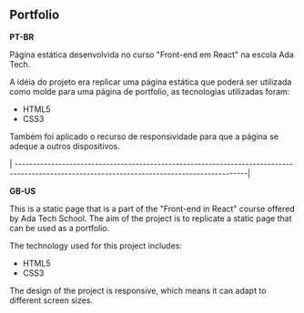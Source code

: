 ## Portfolio

**PT-BR**

Página estática desenvolvida no curso "Front-end em React" na escola Ada Tech.

A idéia do projeto era replicar uma página estática que poderá ser utilizada como molde para uma página de portfolio, as tecnologias utilizadas foram:
  - HTML5
  - CSS3

Também foi aplicado o recurso de responsividade para que a página se adeque a outros dispositivos.

| ---------------------------------------------------------------------------------------------------------------------------------------------|

**GB-US**

This is a static page that is a part of the "Front-end in React" course offered by Ada Tech School. 
The aim of the project is to replicate a static page that can be used as a portfolio. 

The technology used for this project includes:
- HTML5
- CSS3
  
The design of the project is responsive, which means it can adapt to different screen sizes.
